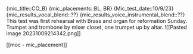 
{mic_title::CO_B}
{mic_placements::BL, BR}
{Mic_test_date::10/9/23}
{mic_results_vocal_blend::??}
{mic_results_voice_instrumental_blend::??}
This test was first rehearsal with Brass and organ for reformation Sunday.  Trumpet and trombone by mixer closet,  one trumpet up by altar. 
![[Pasted image 20231009214342.png]]

[[moc - mic_placement]]